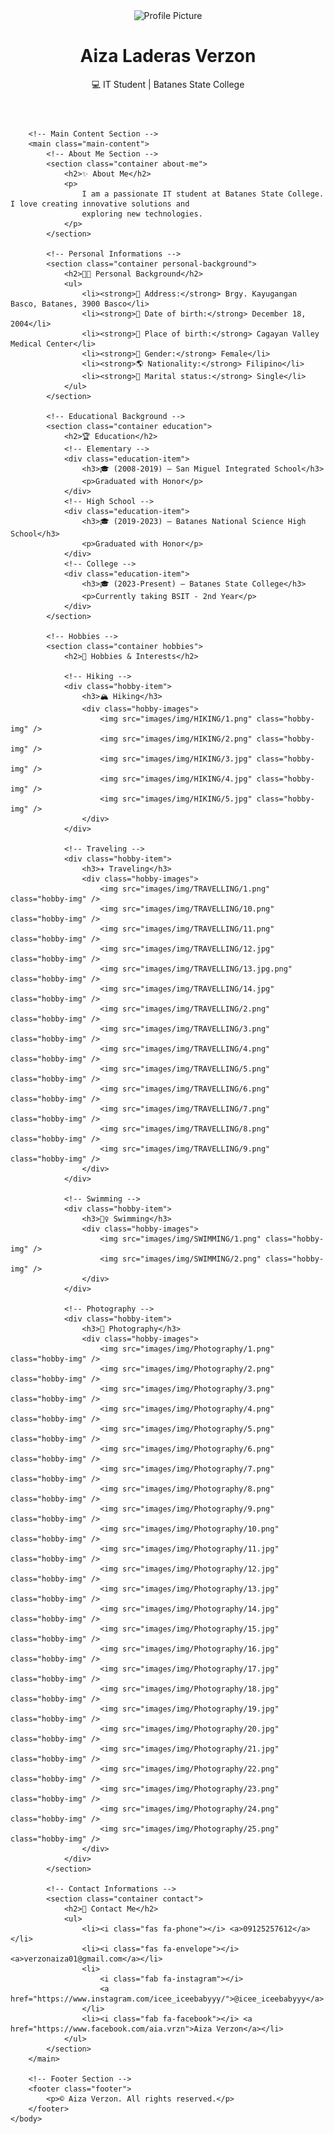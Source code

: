 <!doctype html>
<html lang="en">
    <head>
        <meta charset="UTF-8" />
        <meta name="viewport" content="width=device-width, initial-scale=1.0" />
        <title>Aiza Verzon | Portfolio</title>
        <!-- Linking External CSS -->
        <link rel="stylesheet" href="style_ALV.css" />
        <link rel="stylesheet" href="https://cdnjs.cloudflare.com/ajax/libs/font-awesome/6.0.0/css/all.min.css" />
    </head>
    <body>
        <!-- Header Section: Profile Picture and Basic Info -->
        <header class="head">
            <div class="profile">
                <img src="images/Aiza.psd" alt="Profile Picture" class="profile-img" />
                <h1>Aiza Laderas Verzon</h1>
                <p class="tagline">💻 IT Student | Batanes State College</p>
            </div>
        </header>

        <!-- Main Content Section -->
        <main class="main-content">
            <!-- About Me Section -->
            <section class="container about-me">
                <h2>✨ About Me</h2>
                <p>
                    I am a passionate IT student at Batanes State College. I love creating innovative solutions and
                    exploring new technologies.
                </p>
            </section>

            <!-- Personal Informations -->
            <section class="container personal-background">
                <h2>👩‍🎓 Personal Background</h2>
                <ul>
                    <li><strong>🏡 Address:</strong> Brgy. Kayugangan Basco, Batanes, 3900 Basco</li>
                    <li><strong>🎂 Date of birth:</strong> December 18, 2004</li>
                    <li><strong>📍 Place of birth:</strong> Cagayan Valley Medical Center</li>
                    <li><strong>👤 Gender:</strong> Female</li>
                    <li><strong>🌎 Nationality:</strong> Filipino</li>
                    <li><strong>💖 Marital status:</strong> Single</li>
                </ul>
            </section>

            <!-- Educational Background -->
            <section class="container education">
                <h2>🏆 Education</h2>
                <!-- Elementary -->
                <div class="education-item">
                    <h3>🎓 (2008-2019) – San Miguel Integrated School</h3>
                    <p>Graduated with Honor</p>
                </div>
                <!-- High School -->
                <div class="education-item">
                    <h3>🎓 (2019-2023) – Batanes National Science High School</h3>
                    <p>Graduated with Honor</p>
                </div>
                <!-- College -->
                <div class="education-item">
                    <h3>🎓 (2023-Present) – Batanes State College</h3>
                    <p>Currently taking BSIT - 2nd Year</p>
                </div>
            </section>

            <!-- Hobbies -->
            <section class="container hobbies">
                <h2>🎯 Hobbies & Interests</h2>

                <!-- Hiking -->
                <div class="hobby-item">
                    <h3>🏔️ Hiking</h3>
                    <div class="hobby-images">
                        <img src="images/img/HIKING/1.png" class="hobby-img" />
                        <img src="images/img/HIKING/2.png" class="hobby-img" />
                        <img src="images/img/HIKING/3.jpg" class="hobby-img" />
                        <img src="images/img/HIKING/4.jpg" class="hobby-img" />
                        <img src="images/img/HIKING/5.jpg" class="hobby-img" />
                    </div>
                </div>

                <!-- Traveling -->
                <div class="hobby-item">
                    <h3>✈️ Traveling</h3>
                    <div class="hobby-images">
                        <img src="images/img/TRAVELLING/1.png" class="hobby-img" />
                        <img src="images/img/TRAVELLING/10.png" class="hobby-img" />
                        <img src="images/img/TRAVELLING/11.png" class="hobby-img" />
                        <img src="images/img/TRAVELLING/12.jpg" class="hobby-img" />
                        <img src="images/img/TRAVELLING/13.jpg.png" class="hobby-img" />
                        <img src="images/img/TRAVELLING/14.jpg" class="hobby-img" />
                        <img src="images/img/TRAVELLING/2.png" class="hobby-img" />
                        <img src="images/img/TRAVELLING/3.png" class="hobby-img" />
                        <img src="images/img/TRAVELLING/4.png" class="hobby-img" />
                        <img src="images/img/TRAVELLING/5.png" class="hobby-img" />
                        <img src="images/img/TRAVELLING/6.png" class="hobby-img" />
                        <img src="images/img/TRAVELLING/7.png" class="hobby-img" />
                        <img src="images/img/TRAVELLING/8.png" class="hobby-img" />
                        <img src="images/img/TRAVELLING/9.png" class="hobby-img" />
                    </div>
                </div>

                <!-- Swimming -->
                <div class="hobby-item">
                    <h3>🏊‍♀️ Swimming</h3>
                    <div class="hobby-images">
                        <img src="images/img/SWIMMING/1.png" class="hobby-img" />
                        <img src="images/img/SWIMMING/2.png" class="hobby-img" />
                    </div>
                </div>

                <!-- Photography -->
                <div class="hobby-item">
                    <h3>📸 Photography</h3>
                    <div class="hobby-images">
                        <img src="images/img/Photography/1.png" class="hobby-img" />
                        <img src="images/img/Photography/2.png" class="hobby-img" />
                        <img src="images/img/Photography/3.png" class="hobby-img" />
                        <img src="images/img/Photography/4.png" class="hobby-img" />
                        <img src="images/img/Photography/5.png" class="hobby-img" />
                        <img src="images/img/Photography/6.png" class="hobby-img" />
                        <img src="images/img/Photography/7.png" class="hobby-img" />
                        <img src="images/img/Photography/8.png" class="hobby-img" />
                        <img src="images/img/Photography/9.png" class="hobby-img" />
                        <img src="images/img/Photography/10.png" class="hobby-img" />
                        <img src="images/img/Photography/11.jpg" class="hobby-img" />
                        <img src="images/img/Photography/12.jpg" class="hobby-img" />
                        <img src="images/img/Photography/13.jpg" class="hobby-img" />
                        <img src="images/img/Photography/14.jpg" class="hobby-img" />
                        <img src="images/img/Photography/15.jpg" class="hobby-img" />
                        <img src="images/img/Photography/16.jpg" class="hobby-img" />
                        <img src="images/img/Photography/17.jpg" class="hobby-img" />
                        <img src="images/img/Photography/18.jpg" class="hobby-img" />
                        <img src="images/img/Photography/19.jpg" class="hobby-img" />
                        <img src="images/img/Photography/20.jpg" class="hobby-img" />
                        <img src="images/img/Photography/21.jpg" class="hobby-img" />
                        <img src="images/img/Photography/22.png" class="hobby-img" />
                        <img src="images/img/Photography/23.png" class="hobby-img" />
                        <img src="images/img/Photography/24.png" class="hobby-img" />
                        <img src="images/img/Photography/25.png" class="hobby-img" />
                    </div>
                </div>
            </section>

            <!-- Contact Informations -->
            <section class="container contact">
                <h2>📲 Contact Me</h2>
                <ul>
                    <li><i class="fas fa-phone"></i> <a>09125257612</a></li>
                    <li><i class="fas fa-envelope"></i> <a>verzonaiza01@gmail.com</a></li>
                    <li>
                        <i class="fab fa-instagram"></i>
                        <a href="https://www.instagram.com/icee_iceebabyyy/">@icee_iceebabyyy</a>
                    </li>
                    <li><i class="fab fa-facebook"></i> <a href="https://www.facebook.com/aia.vrzn">Aiza Verzon</a></li>
                </ul>
            </section>
        </main>

        <!-- Footer Section -->
        <footer class="footer">
            <p>© Aiza Verzon. All rights reserved.</p>
        </footer>
    </body>
</html>
